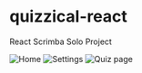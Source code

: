 # quizzical-react
React Scrimba Solo Project

![Home](https://i.imgur.com/6LyLEyg.png)
![Settings](https://i.imgur.com/CW966d5.png)
![Quiz page](https://i.imgur.com/OUQtunv.png)
